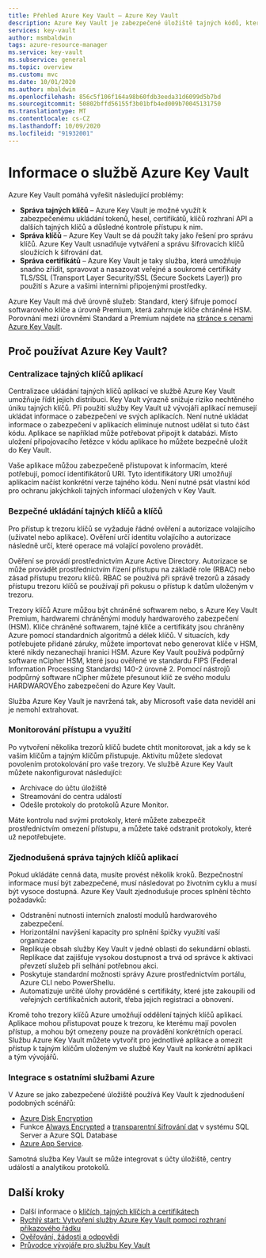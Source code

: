 ```yaml
---
title: Přehled Azure Key Vault – Azure Key Vault
description: Azure Key Vault je zabezpečené úložiště tajných kódů, které poskytuje správu tajných klíčů, klíčů a certifikátů, a to všechno, co jsou zajištěné moduly hardwarového zabezpečení.
services: key-vault
author: msmbaldwin
tags: azure-resource-manager
ms.service: key-vault
ms.subservice: general
ms.topic: overview
ms.custom: mvc
ms.date: 10/01/2020
ms.author: mbaldwin
ms.openlocfilehash: 856c5f106f164a98b60fdb3eeda31d6099d5b7bd
ms.sourcegitcommit: 50802bffd56155f3b01bfb4ed009b70045131750
ms.translationtype: MT
ms.contentlocale: cs-CZ
ms.lasthandoff: 10/09/2020
ms.locfileid: "91932001"
---
```

# <a name="about-azure-key-vault"></a>Informace o službě Azure Key Vault

Azure Key Vault pomáhá vyřešit následující problémy:

- **Správa tajných klíčů** – Azure Key Vault je možné využít k zabezpečenému ukládání tokenů, hesel, certifikátů, klíčů rozhraní API a dalších tajných klíčů a důsledné kontrole přístupu k nim.
- **Správa klíčů** – Azure Key Vault se dá použít taky jako řešení pro správu klíčů. Azure Key Vault usnadňuje vytváření a správu šifrovacích klíčů sloužících k šifrování dat. 
- **Správa certifikátů** – Azure Key Vault je taky služba, která umožňuje snadno zřídit, spravovat a nasazovat veřejné a soukromé certifikáty TLS/SSL (Transport Layer Security/SSL (Secure Sockets Layer)) pro použití s Azure a vašimi interními připojenými prostředky.

Azure Key Vault má dvě úrovně služeb: Standard, který šifruje pomocí softwarového klíče a úrovně Premium, která zahrnuje klíče chráněné HSM. Porovnání mezi úrovněmi Standard a Premium najdete na [stránce s cenami Azure Key Vault](https://azure.microsoft.com/pricing/details/key-vault/).

## <a name="why-use-azure-key-vault"></a>Proč používat Azure Key Vault?

### <a name="centralize-application-secrets"></a>Centralizace tajných klíčů aplikací

Centralizace ukládání tajných klíčů aplikací ve službě Azure Key Vault umožňuje řídit jejich distribuci. Key Vault výrazně snižuje riziko nechtěného úniku tajných klíčů. Při použití služby Key Vault už vývojáři aplikací nemusejí ukládat informace o zabezpečení ve svých aplikacích. Není nutné ukládat informace o zabezpečení v aplikacích eliminuje nutnost udělat si tuto část kódu. Aplikace se například může potřebovat připojit k databázi. Místo uložení připojovacího řetězce v kódu aplikace ho můžete bezpečně uložit do Key Vault.

Vaše aplikace můžou zabezpečeně přistupovat k informacím, které potřebují, pomocí identifikátorů URI. Tyto identifikátory URI umožňují aplikacím načíst konkrétní verze tajného kódu. Není nutné psát vlastní kód pro ochranu jakýchkoli tajných informací uložených v Key Vault.

### <a name="securely-store-secrets-and-keys"></a>Bezpečné ukládání tajných klíčů a klíčů

Pro přístup k trezoru klíčů se vyžaduje řádné ověření a autorizace volajícího (uživatel nebo aplikace). Ověření určí identitu volajícího a autorizace následně určí, které operace má volající povoleno provádět.

Ověření se provádí prostřednictvím Azure Active Directory. Autorizace se může provádět prostřednictvím řízení přístupu na základě role (RBAC) nebo zásad přístupu trezoru klíčů. RBAC se používá při správě trezorů a zásady přístupu trezoru klíčů se používají při pokusu o přístup k datům uloženým v trezoru.

Trezory klíčů Azure můžou být chráněné softwarem nebo, s Azure Key Vault Premium, hardwaremi chráněnými moduly hardwarového zabezpečení (HSM). Klíče chráněné softwarem, tajné klíče a certifikáty jsou chráněny Azure pomocí standardních algoritmů a délek klíčů.  V situacích, kdy potřebujete přidané záruky, můžete importovat nebo generovat klíče v HSM, které nikdy nezanechají hranici HSM. Azure Key Vault používá podpůrný software nCipher HSM, které jsou ověřené ve standardu FIPS (Federal Information Processing Standards) 140-2 úrovně 2. Pomocí nástrojů podpůrný software nCipher můžete přesunout klíč ze svého modulu HARDWAROVÉho zabezpečení do Azure Key Vault.

Služba Azure Key Vault je navržená tak, aby Microsoft vaše data neviděl ani je nemohl extrahovat.

### <a name="monitor-access-and-use"></a>Monitorování přístupu a využití

Po vytvoření několika trezorů klíčů budete chtít monitorovat, jak a kdy se k vašim klíčům a tajným klíčům přistupuje. Aktivitu můžete sledovat povolením protokolování pro vaše trezory. Ve službě Azure Key Vault můžete nakonfigurovat následující:

- Archivace do účtu úložiště
- Streamování do centra událostí
- Odešle protokoly do protokolů Azure Monitor.

Máte kontrolu nad svými protokoly, které můžete zabezpečit prostřednictvím omezení přístupu, a můžete také odstranit protokoly, které už nepotřebujete.

### <a name="simplified-administration-of-application-secrets"></a>Zjednodušená správa tajných klíčů aplikací

Pokud ukládáte cenná data, musíte provést několik kroků. Bezpečnostní informace musí být zabezpečené, musí následovat po životním cyklu a musí být vysoce dostupná. Azure Key Vault zjednodušuje proces splnění těchto požadavků:

- Odstranění nutnosti interních znalostí modulů hardwarového zabezpečení.
- Horizontální navýšení kapacity pro splnění špičky využití vaší organizace
- Replikuje obsah služby Key Vault v jedné oblasti do sekundární oblasti. Replikace dat zajišťuje vysokou dostupnost a trvá od správce k aktivaci převzetí služeb při selhání potřebnou akci.
- Poskytuje standardní možnosti správy Azure prostřednictvím portálu, Azure CLI nebo PowerShellu.
- Automatizuje určité úlohy prováděné s certifikáty, které jste zakoupili od veřejných certifikačních autorit, třeba jejich registraci a obnovení.

Kromě toho trezory klíčů Azure umožňují oddělení tajných klíčů aplikací. Aplikace mohou přistupovat pouze k trezoru, ke kterému mají povolen přístup, a mohou být omezeny pouze na provádění konkrétních operací. Službu Azure Key Vault můžete vytvořit pro jednotlivé aplikace a omezit přístup k tajným klíčům uloženým ve službě Key Vault na konkrétní aplikaci a tým vývojářů.

### <a name="integrate-with-other-azure-services"></a>Integrace s ostatními službami Azure

V Azure se jako zabezpečené úložiště používá Key Vault k zjednodušení podobných scénářů:
-  [Azure Disk Encryption](../../security/fundamentals/encryption-overview.md)
-  Funkce [Always Encrypted]( https://docs.microsoft.com/sql/relational-databases/security/encryption/always-encrypted-database-engine) a [transparentní šifrování dat]( https://docs.microsoft.com/sql/relational-databases/security/encryption/transparent-data-encryption?view=sql-server-ver15) v systému SQL Server a Azure SQL Database
- [Azure App Service]( https://docs.microsoft.com/azure/app-service/configure-ssl-certificate). 

Samotná služba Key Vault se může integrovat s účty úložiště, centry událostí a analytikou protokolů.

## <a name="next-steps"></a>Další kroky

- Další informace o [klíčích, tajných klíčích a certifikátech](about-keys-secrets-certificates.md)
- [Rychlý start: Vytvoření služby Azure Key Vault pomocí rozhraní příkazového řádku](../secrets/quick-create-cli.md)
- [Ověřování, žádosti a odpovědi](../general/authentication-requests-and-responses.md)
- [Průvodce vývojáře pro službu Key Vault](../general/developers-guide.md)
